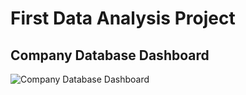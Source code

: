 # First Data Analysis Project

## Company Database Dashboard

![Company Database Dashboard](path/to/your/image/Company_Database_Dashboard.png)
 
